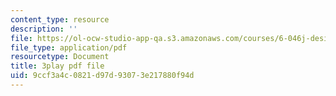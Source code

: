 ```yaml
---
content_type: resource
description: ''
file: https://ol-ocw-studio-app-qa.s3.amazonaws.com/courses/6-046j-design-and-analysis-of-algorithms-spring-2015/9ccf3a4c0821d97d93073e217880f94d_eHZifpgyH_4.pdf
file_type: application/pdf
resourcetype: Document
title: 3play pdf file
uid: 9ccf3a4c-0821-d97d-9307-3e217880f94d
---
```

